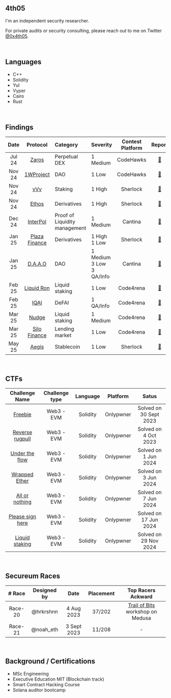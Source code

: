 ## 4th05

I'm an independent security researcher. 

For private audits or security consulting, please reach out to me on Twitter [@0x4th05](https://x.com/0x4th05).

&nbsp;

## Languages

- C++
- Solidity
- Yul
- Vyper
- Cairo
- Rust


&nbsp;

## Findings

|Date   |Protocol |Category | Severity | Contest Platform | Report | Placement|
| :----: |:----: |:----|:----|:----:|:----:|----:|
| Jul 24 | [Zaros](https://www.zaros.fi/) | Perpetual DEX |1 Medium | CodeHawks | [:page_facing_up:](Security_Reviews/.md/Zaros.md)| 75 / n.a|
| Nov 24 | [1WProject](https://www.oneworldproject.io/) |DAO|1 Low | CodeHawks | [:page_facing_up:](Security_Reviews/.md/1WProject.md)| 22 / n.a|
| Nov 24 | [vVv](https://app.vvv.net/) |Staking| 1 High | Sherlock | [:page_facing_up:](Security_Reviews/.md/vVv.md)| 1 / 267|
| Nov 24 | [Ethos](https://www.ethos.network/) |Derivatives| 1 High | Sherlock | [:page_facing_up:](Security_Reviews/.md/Ehtos.md)| 33 / 395|
| Dec 24 | [InterPol](https://www.notinterpol.com/) |Proof of Liquidity management| 1 Medium | Cantina | [:page_facing_up:](Security_Reviews/.md/InterPol.md)| 23 / 237 |
| Jan 25 | [Plaza Finance](https://plaza.finance/) |Derivatives| 1 High <br/> 1 Low | Sherlock | [:page_facing_up:](Security_Reviews/.md/Plaza_Finance.md)|100 / 2471|
| Jan 25 | [D.A.A.O](https://daao.ai/) |DAO|1 Medium <br/> 3 Low <br/> 3 QA/Info | Cantina | [:page_facing_up:](Security_Reviews/.md/D.A.A.O.md)| 81 / 292 |
| Feb 25 | [Liquid Ron](https://github.com/OwlOfMoistness/liquid_ron/blob/main/README.md) |Liquid staking| 1 Low | Code4rena | [:page_facing_up:](Security_Reviews/.md/Liquid_RON.md)| n.a |
| Feb 25 | [IQAI](https://iqai.com/) |DeFAI| 1 QA/Info | Code4rena | [:page_facing_up:](Security_Reviews/.md/IQAI.md)| n.a |
| Mar 25 | [Nudge](https://nudge.xyz/) |Liquid staking| 1 Medium | Code4rena | [:page_facing_up:](Security_Reviews/.md/Nudge.md)| 8 / 1078 |
| Mar 25 | [Silo Finance](https://www.silo.finance/) |Lending market| 1 Low | Code4rena | [:page_facing_up:](Security_Reviews/.md/Silo_Finance.md)| n.a |
| May 25 | [Aegis](https://aegis.im/) | Stablecoin | 1 Low | Sherlock | [:page_facing_up:](Security_Reviews/.md/Aegis.md)| n.a |

&nbsp;

## CTFs

|Challenge Name| Challenge type| Language | Platform | Satus | 
| :----: |:----: |:----:| :----:|:----:|
|[Freebie](https://onlypwner.xyz/challenges/5) |Web3 - EVM| Solidity | Onlypwner | Solved on 30 Sept 2023 | 
|[Reverse rugpull](https://onlypwner.xyz/challenges/7) |Web3 - EVM| Solidity | Onlypwner | Solved on 4 Oct 2023 | 
|[Under the flow](https://onlypwner.xyz/challenges/9) |Web3 - EVM| Solidity | Onlypwner | Solved on 1 Jun 2024 | 
|[Wrapped Ether](https://onlypwner.xyz/challenges/12) |Web3 - EVM| Solidity | Onlypwner | Solved on 3 Jun 2024 |
|[All or nothing](https://onlypwner.xyz/challenges/10) |Web3 - EVM| Solidity | Onlypwner | Solved on 7 Jun 2024 | 
|[Please sign here](https://onlypwner.xyz/challenges/6) |Web3 - EVM| Solidity | Onlypwner | Solved on 17 Jun 2024 | 
|[Liquid staking](https://onlypwner.xyz/challenges/15) |Web3 - EVM| Solidity | Onlypwner | Solved on 29 Nov 2024 | 

&nbsp;

## Secureum Races

|# Race |Designed by | Date |Placement | Top Racers Ackward |
| :----: |:----: |:----:|:----:|:----:|
|Race-20 | @hrkrshnn |  4 Aug 2023  |37/202 |[Trail of Bits](https://www.trailofbits.com/) workshop on Medusa|
|Race-21 | @noah_eth | 3 Sept 2023 |11/208 |-|

&nbsp;

## Background / Certifications

- MSc Engineering
- Executive Education MIT (Blockchain track)
- Smart Contract Hacking Course
- Solana auditor bootcamp

